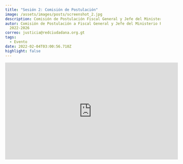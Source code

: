 ```yaml
---
title: "Sesión 2: Comisión de Postulación"
image: /assets/images/posts/screenshot_2.jpg
description: Comisión de Postulación Fiscal General y Jefe del Ministerio Público
autor: Comisión de Postulación a Fiscal General y Jefe del Ministerio Público
  2022-2026
correo: justicia@redciudadana.org.gt
tags:
  - Evento
date: 2022-02-04T03:00:56.710Z
highlight: false
---
```

<iframe src="https://www.facebook.com/plugins/video.php?height=314&href=https%3A%2F%2Fwww.facebook.com%2Forganismojudicial.gt%2Fvideos%2F383354690262143%2F&show_text=false&width=560&t=0" width="560" height="314" style="border:none;overflow:hidden" scrolling="no" frameborder="0" allowfullscreen="true" allow="autoplay; clipboard-write; encrypted-media; picture-in-picture; web-share" allowFullScreen="true"></iframe>